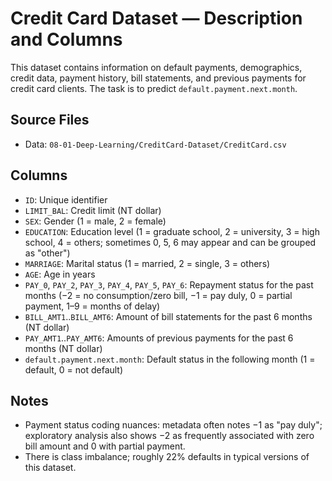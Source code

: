# Credit Card Dataset — Description and Columns

This dataset contains information on default payments, demographics, credit data, payment history, bill statements, and previous payments for credit card clients. The task is to predict `default.payment.next.month`.

## Source Files
- Data: `08-01-Deep-Learning/CreditCard-Dataset/CreditCard.csv`

## Columns
- `ID`: Unique identifier
- `LIMIT_BAL`: Credit limit (NT dollar)
- `SEX`: Gender (1 = male, 2 = female)
- `EDUCATION`: Education level (1 = graduate school, 2 = university, 3 = high school, 4 = others; sometimes 0, 5, 6 may appear and can be grouped as "other")
- `MARRIAGE`: Marital status (1 = married, 2 = single, 3 = others)
- `AGE`: Age in years
- `PAY_0`, `PAY_2`, `PAY_3`, `PAY_4`, `PAY_5`, `PAY_6`: Repayment status for the past months (−2 = no consumption/zero bill, −1 = pay duly, 0 = partial payment, 1–9 = months of delay)
- `BILL_AMT1`..`BILL_AMT6`: Amount of bill statements for the past 6 months (NT dollar)
- `PAY_AMT1`..`PAY_AMT6`: Amounts of previous payments for the past 6 months (NT dollar)
- `default.payment.next.month`: Default status in the following month (1 = default, 0 = not default)

## Notes
- Payment status coding nuances: metadata often notes −1 as "pay duly"; exploratory analysis also shows −2 as frequently associated with zero bill amount and 0 with partial payment.
- There is class imbalance; roughly 22% defaults in typical versions of this dataset.


